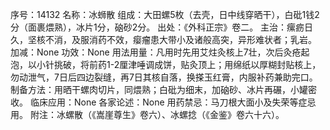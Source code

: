 序号：14132
名称：冰蛳散
组成：大田螺5枚（去壳，日中线穿晒干），白砒1钱2分（面裹煨熟），冰片1分，硇砂2分。
出处：《外科正宗》卷二。
主治：瘰疬日久，坚核不消，及服消药不效，瘿瘤患大带小及诸般高突，异形难状者；乳岩。
加减：None
功效：None
用法用量：凡用时先用艾炷灸核上7壮，次后灸疮起泡，以小针挑破，将前药1-2厘津唾调成饼，贴灸顶上；用绵纸以厚糊封贴核上，勿动泄气，7日后四边裂缝，再7日其核自落，换搽玉红膏，内服补药兼助完口。
制备方法：用晒干螺肉切片，同煨熟；白砒为细末，加硇砂、冰片再碾，小罐密收。
临床应用：None
各家论述：None
用药禁忌：马刀根大面小及失荣等症忌用。
附注：冰螺散（《嵩崖尊生》卷六）、冰螺捻（《金鉴》卷六十六）。
